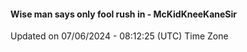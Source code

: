 #### Wise man says only fool rush in - McKidKneeKaneSir
Updated on 07/06/2024 - 08:12:25 (UTC) Time Zone
